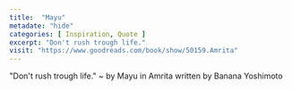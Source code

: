 ```yaml
---
title:  "Mayu"
metadate: "hide"
categories: [ Inspiration, Quote ]
excerpt: "Don't rush trough life."
visit: "https://www.goodreads.com/book/show/50159.Amrita"
---
```

"Don't rush trough life."
~ by Mayu in Amrita written by Banana Yoshimoto
